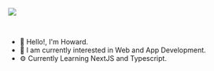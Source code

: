 <p>
    <img src="https://github-readme-stats.vercel.app/api?username=Howardlight&count_private=true&show_icons=true">
</p>

<br />

- 👋 Hello!, I'm Howard.
- 📱 I am currently interested in Web and App Development.
- ⚙️ Currently Learning NextJS and Typescript.

<!-- <br /> -->
<!-- <br /> -->
<!-- <h2 align="center">My Experiences</h2>
<p align="center">
    <img src="https://img.shields.io/badge/json-%23404d59.svg?style=for-the-badge&logo=json&logoColor=%#000000"/>
    <img src="https://img.shields.io/badge/javascript-%23404d59.svg?style=for-the-badge&logo=javascript&logoColor=%#F7DF1E"/>
    <img src="https://img.shields.io/badge/node.js-%23404d59?style=for-the-badge&logo=node.js&logoColor=%#339933"/>
    <img src="https://img.shields.io/badge/python-%23404d59?style=for-the-badge&logo=python&logoColor=%#3776AB"/>
    <img src="https://img.shields.io/badge/css-%23404d59.svg?style=for-the-badge&logo=css3&logoColor=%#1572B6"/>
    <img src="https://img.shields.io/badge/bootstrap-%23404d59.svg?style=for-the-badge&logo=bootstrap&logoColor=%#7952B3"/>
    <img src="https://img.shields.io/badge/html-%23404d59.svg?style=for-the-badge&logo=html5&logoColor=%#E34F26"/>
    <img src="https://img.shields.io/badge/Markdown-%23404d59.svg?style=for-the-badge&logo=markdown&logoColor=%#000000"/>
    <img src="https://img.shields.io/badge/typescript-%23404d59.svg?style=for-the-badge&logo=typescript&logoColor=%#3178C6"/>
    <img src="https://img.shields.io/badge/React-%23404d59.svg?style=for-the-badge&logo=react&logoColor=%25#000000" />
    <img src="https://img.shields.io/badge/Redux-%23404d59.svg?style=for-the-badge&logo=Redux&logoColor=%25#000000" />
    <img src="https://img.shields.io/badge/Next-%23404d59.svg?style=for-the-badge&logo=next.js&logoColor=%25#000000" />
    <img src="https://img.shields.io/badge/Java-%23404d59.svg?style=for-the-badge&logo=java&logoColor=%25#000000" />
    <img src="https://img.shields.io/badge/Git-%23404d59.svg?style=for-the-badge&logo=Git&logoColor=%25#000000" />
    <img src="https://img.shields.io/badge/MUI-%23404d59.svg?style=for-the-badge&logo=Material-Design&logoColor=%25#000000" />
</p> -->